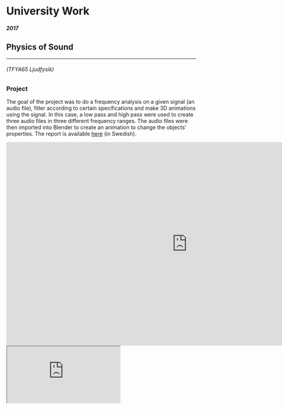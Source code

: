 # University Work

##### 2017

## Physics of Sound 
------
###### (TFYA65 Ljudfysik)

### Project
The goal of the project was to do a frequency analysis on a given signal (an audio file), filter according to certain specifications and make 3D animations using the signal. In this case, a low pass and high pass were used to create three audio files in three different frequency ranges. The audio files were then imported into Blender to create an animation to change the objects' properties. The report is available [here](https://drive.google.com/file/d/1vX2lT6q238dQaXUPzaimQc0Zx2j_lgCs/view?usp=sharing) (in Swedish).

<iframe src="https://player.vimeo.com/video/523457686?badge=0&amp;autopause=0&amp;player_id=0&amp;app_id=58479" width="960" height="540" frameborder="0" allow="autoplay; fullscreen; picture-in-picture" allowfullscreen title="TFYA65 Physics of Sound Project"></iframe>

<iframe allowfullscreen="allowfullscreen" src="https://drive.google.com/file/d/1RJb9Op4w3_FRs3ezDJTgs7nv7S_n7Bk0/view?usp=sharing" ></iframe>

